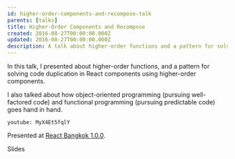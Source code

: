 ```yaml
---
id: higher-order-components-and-recompose-talk
parents: [talks]
title: Higher-Order Components and Recompose
created: 2016-08-27T00:00:00.000Z
updated: 2016-08-27T00:00:00.000Z
description: A talk about higher-order functions and a pattern for solving code duplication in React components using higher-order components.
---
```


In this talk, I presented about higher-order functions, and a pattern
for solving code duplication in React components using higher-order
components.

I also talked about how object-oriented programming
(pursuing well-factored code) and functional programming (pursuing
predictable code) goes hand in hand.

`youtube: MyX4Et5fqlY`

Presented at [React Bangkok 1.0.0](https://reactbkk.github.io/1.0.0/).

<call-to-action href="https://reactbkk.github.io/1.0.0/higher-order-components.pdf">
  Slides
</call-to-action>
